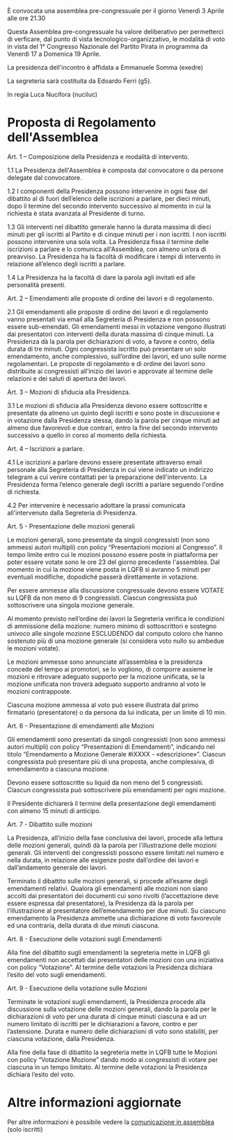 È convocata una assemblea pre-congressuale per il giorno Venerdì 3 Aprile alle ore 21.30

Questa Assemblea pre-congressuale ha valore deliberativo per permetterci di verficare, dal punto di vista tecnologico-organizzativo, le modalità di voto in vista del 1° Congresso Nazionale del Partito Pirata in programma da Venerdì 17 a Domenica 19 Aprile.

La presidenza dell'incontro è affidata a Emmanuele Somma (exedre)

La segreteria sarà costituita da Edoardo Ferri (g5).

In regia Luca Nucifora (nuciluc)

# Proposta di Regolamento dell'Assemblea
Art. 1 – Composizione della Presidenza e modalità di intervento.

1.1 La Presidenza dell'Assemblea è composta dal convocatore o da persone delegate dal convocatore.

1.2 I componenti della Presidenza possono intervenire in ogni fase del dibattito al di fuori dell’elenco delle iscrizioni a parlare, per dieci minuti, dopo il termine del secondo intervento successivo al momento in cui la richiesta è stata avanzata al Presidente di turno.

1.3 Gli interventi nel dibattito generale hanno la durata massima di dieci minuti per gli iscritti al Partito e di cinque minuti per i non iscritti. I non iscritti possono intervenire una sola volta. La Presidenza fissa il termine delle iscrizioni a parlare e lo comunica all'Assemblea, con almeno un’ora di preavviso. La Presidenza ha la facoltà di modificare i tempi di intervento in relazione all’elenco degli iscritti a parlare.

1.4 La Presidenza ha la facoltà di dare la parola agli invitati ed alle personalità presenti.

Art. 2 – Emendamenti alle proposte di ordine dei lavori e di regolamento.

2.1 Gli emendamenti alle proposte di ordine dei lavori e di regolamento vanno presentati via email alla
Segreteria di Presidenza e non possono essere sub-emendati. Gli emendamenti messi in votazione vengono illustrati dai presentatori con interventi della durata massima di cinque minuti. La Presidenza dà la parola per dichiarazioni di voto, a favore e contro, della durata di tre minuti. Ogni congressista iscritto può presentare un solo emendamento, anche complessivo, sull’ordine dei lavori, ed uno sulle norme regolamentari. Le proposte di regolamento e di ordine dei lavori sono distribuite ai congressisti all’inizio dei lavori e approvate al termine delle relazioni e dei saluti di apertura dei lavori.

Art. 3 – Mozioni di sfiducia alla Presidenza.

3.1 Le mozioni di sfiducia alla Presidenza devono essere sottoscritte e presentate da almeno un quinto degli
iscritti e sono poste in discussione e in votazione dalla Presidenza stessa, dando la parola per cinque minuti ad almeno due favorevoli e due contrari, entro la fine del secondo intervento successivo a quello in corso al momento della richiesta.

Art. 4 – Iscrizioni a parlare.

4.1 Le iscrizioni a parlare devono essere presentate attraverso email personale alla Segreteria di Presidenza in cui viene indicato un indirizzo telegram a cui venire contattati per la preparazione dell'intervento. La Presidenza forma l’elenco generale degli iscritti a parlare seguendo l'ordine di richiesta.

4.2 Per intervenire è necessario adottare la prassi comunicata all'intervenuto dalla Segreteria di Presidenza.

Art. 5 - Presentazione delle mozioni generali

Le mozioni generali, sono presentate da singoli congressisti (non sono ammessi autori multipli) con policy “Presentazioni mozioni al Congresso”. Il tempo limite entro cui le mozioni possono essere poste in piattaforma per poter essere votate sono le ore 23 del giorno precedente l'assemblea. Dal momento in cui la mozione viene posta in LQFB si avranno 5 minuti per eventuali modifiche, dopodiché passerà direttamente in votazione.

Per essere ammesse alla discussione congressuale devono essere VOTATE su LQFB da non meno di 9 congressisti. Ciascun congressista può sottoscrivere una singola mozione generale.

Al momento previsto nell’ordine dei lavori la Segreteria verifica le condizioni di ammissione della mozione: numero minimo di sottoscrittori e sostegno univoco alle singole mozione ESCLUDENDO dal computo coloro che hanno sostenuto più di una mozione generale (si considera voto nullo su ambedue le mozioni votate).

Le mozioni ammesse sono annunciate all’assemblea e la presidenza concede del tempo ai promotori, se lo vogliono, di comporre assieme le mozioni e ritrovare adeguato supporto per la mozione unificata, se la mozione unificata non troverà adeguato supporto andranno al voto le mozioni contrapposte.

Ciascuna mozione ammessa al voto può essere illustrata dal primo firmatario (presentatore) o da persona da lui indicata, per un limite di 10 min.

Art. 6 - Presentazione di emendamenti alle Mozioni

Gli emendamenti sono presentati da singoli congressisti (non sono ammessi autori multipli) con policy “Presentazioni di Emendamenti”, indicando nel titolo “Emendamento a Mozione Generale #iXXXX - «descrizione»”. Ciascun congressista può presentare più di una proposta, anche complessiva, di emendamento a ciascuna mozione.

Devono essere sottoscritte su liquid da non meno del 5 congressisti. Ciascun congressista può sottoscrivere più emendamenti per ogni mozione.

Il Presidente dichiarerà il termine della presentazione degli emendamenti con almeno 15 minuti di anticipo.

Art. 7 - Dibattito sulle mozioni

La Presidenza, all’inizio della fase conclusiva dei lavori, procede alla lettura delle mozioni generali, quindi dà la parola per l’illustrazione delle mozioni generali. Gli interventi dei congressisti possono essere limitati nel numero e nella durata, in relazione alle esigenze poste dall’ordine dei lavori e dall’andamento generale dei lavori.

Terminato il dibattito sulle mozioni generali, si procede all’esame degli emendamenti relativi. Qualora gli emendamenti alle mozioni non siano accolti dai presentatori dei documenti cui sono rivolti (l’accettazione deve essere espressa dal presentatore), la Presidenza dà la parola per l’illustrazione al presentatore dell’emendamento per due minuti. Su ciascuno emendamento la Presidenza ammette una dichiarazione di voto favorevole ed una contraria, della durata di due minuti ciascuna.

Art. 8 - Esecuzione delle votazioni sugli Emendamenti

Alla fine del dibattito sugli emendamenti la segreteria mette in LQFB gli emendamenti non accettati dai presentatori delle mozioni con una iniziativa con policy “Votazione”. Al termine delle votazioni la Presidenza dichiara l’esito del voto sugli emendamenti.

Art. 9 - Esecuzione della votazione sulle Mozioni

Terminate le votazioni sugli emendamenti, la Presidenza procede alla discussione sulla votazione delle mozioni generali, dando la parola per le dichiarazioni di voto per una durata di cinque minuti ciascuna e ad un numero limitato di iscritti per le dichiarazioni a favore, contro e per l’astensione. Durata e numero delle dichiarazioni di voto sono stabiliti, per ciascuna votazione, dalla Presidenza.

Alla fine della fase di dibattito la segreteria mette in LQFB tutte le Mozioni con policy “Votazione Mozione” dando modo ai congressisti di votare per ciascuna in un tempo limitato. Al termine delle votazioni la Presidenza dichiara l’esito del voto.

# Altre informazioni aggiornate
Per altre informazioni è possibile vedere la [comunicazione in assemblea](https://agora.partito-pirata.it/initiative/show/6841.html) (solo iscritti)

